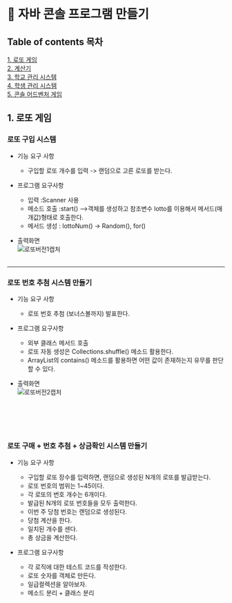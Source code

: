 # :pushpin: 자바 콘솔 프로그램 만들기
## Table of contents 목차
[1. 로또 게임](#1-로또-게임)<br>
[2. 계산기](#2-계산기)<br>
[3. 학교 관리 시스템](#3-학교-관리-시스템)<br>
[4. 학생 관리 시스템](#4-학생-관리-시스템)<br>
[5. 콘솔 어드벤처 게임](#5-콘솔-어드벤처-게임)<br>


## 1. 로또 게임
### 로또 구입 시스템
+ 기능 요구 사항
  + 구입할 로또 개수를 입력 -> 랜덤으로 고른 로또를 받는다.

+ 프로그램 요구사항
  + 입력  :Scanner 사용
  + 메소드 호출  :start() -->객체를 생성하고 참조변수 lotto를 이용해서 메서드(매개값)형태로 호출한다.
  + 메서드 생성 : lottoNum() -> Random(), for() 
+ 출력화면 <br>
![로또버전1캡처](https://user-images.githubusercontent.com/57389368/152634899-8ec651e2-2e6b-4ef7-8fdb-a8b14dcac329.JPG)
 <br> <br>
-------------------

### 로또 번호 추첨 시스템 만들기
+ 기능 요구 사항
  + 로또 번호 추첨 (보너스볼까지) 발표한다.

+ 프로그램 요구사항
  + 외부 클래스 메서드 호출
  + 로또 자동 생성은 Collections.shuffle() 메소드 활용한다.
  + ArrayList의 contains() 메소드를 활용하면 어떤 값이 존재하는지 유무를 판단할 수 있다.
+ 출력화면 <br>
![로또버전2캡처](https://user-images.githubusercontent.com/57389368/152634923-aa962536-3cc5-42f2-a183-9f856c24015c.JPG)

 <br> <br>
-------------------
### 로또 구매 + 번호 추첨 + 상금확인 시스템 만들기
+ 기능 요구 사항
  + 구입할 로또 장수를 입력하면, 랜덤으로 생성된 N개의 로또를 발급받는다.
  +  로또 번호의 범위는 1~45이다.
  +  각 로또의 번호 개수는 6개이다.
  +  발급된 N개의 로또 번호들을 모두 출력한다.
  +  이번 주 당첨 번호는 랜덤으로 생성된다.
  +  당첨 계산을 한다. 
    + 일치된 개수를 센다.
    + 총 상금을 계산한다.
  
+ 프로그램 요구사항
  +  각 로직에 대한 테스트 코드를 작성한다.
  +  로또 숫자를 객체로 만든다.
  +  일급컬렉션을 알아보자.
  +  메소드 분리 + 클래스 분리
  
